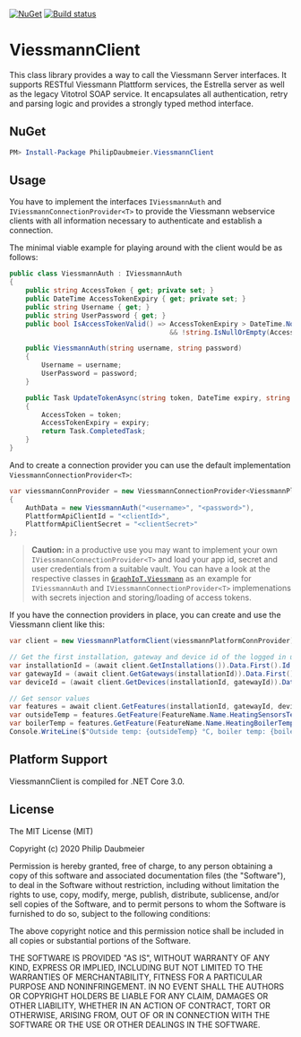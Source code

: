 ﻿[![NuGet](http://img.shields.io/nuget/v/PhilipDaubmeier.ViessmannClient.svg?style=flat-square)](https://www.nuget.org/packages/PhilipDaubmeier.ViessmannClient/)
[![Build status](https://ci.appveyor.com/api/projects/status/mj67oe2c9wfkv2ld/branch/master?svg=true)](https://ci.appveyor.com/project/philipdaubmeier/graphiot/branch/master)

# ViessmannClient

This class library provides a way to call the Viessmann Server interfaces. It supports RESTful Viessmann Plattform services, the Estrella server as well as the legacy Vitotrol SOAP service. It encapsulates all authentication, retry and parsing logic and provides a strongly typed method interface.

## NuGet

```powershell
PM> Install-Package PhilipDaubmeier.ViessmannClient
```

## Usage

You have to implement the interfaces `IViessmannAuth` and `IViessmannConnectionProvider<T>` to provide the Viessmann webservice clients with all information necessary to authenticate and establish a connection.

The minimal viable example for playing around with the client would be as follows:

```csharp
public class ViessmannAuth : IViessmannAuth
{
    public string AccessToken { get; private set; }
    public DateTime AccessTokenExpiry { get; private set; }
    public string Username { get; }
    public string UserPassword { get; }
    public bool IsAccessTokenValid() => AccessTokenExpiry > DateTime.Now
                                        && !string.IsNullOrEmpty(AccessToken);

    public ViessmannAuth(string username, string password)
    {
        Username = username;
        UserPassword = password;
    }

    public Task UpdateTokenAsync(string token, DateTime expiry, string refresh)
    {
        AccessToken = token;
        AccessTokenExpiry = expiry;
        return Task.CompletedTask;
    }
}
```

And to create a connection provider you can use the default implementation `ViessmannConnectionProvider<T>`:

```csharp
var viessmannConnProvider = new ViessmannConnectionProvider<ViessmannPlatformClient>()
{
    AuthData = new ViessmannAuth("<username>", "<password>"),
    PlattformApiClientId = "<clientId>",
    PlattformApiClientSecret = "<clientSecret>"
};
```

> **Caution:** in a productive use you may want to implement your own `IViessmannConnectionProvider<T>` and load your app id, secret and user credentials from a suitable vault. You can have a look at the respective classes in [`GraphIoT.Viessmann`](../GraphIoT.Viessmann/Config) as an example for `IViessmannAuth` and `IViessmannConnectionProvider<T>` implemenations with secrets injection and storing/loading of access tokens.

If you have the connection providers in place, you can create and use the Viessmann client like this:

```csharp
var client = new ViessmannPlatformClient(viessmannPlatformConnProvider);

// Get the first installation, gateway and device id of the logged in user
var installationId = (await client.GetInstallations()).Data.First().Id ?? 0;
var gatewayId = (await client.GetGateways(installationId)).Data.First().Id;
var deviceId = (await client.GetDevices(installationId, gatewayId)).Data.First().LongId;

// Get sensor values
var features = await client.GetFeatures(installationId, gatewayId, deviceId);
var outsideTemp = features.GetFeature(FeatureName.Name.HeatingSensorsTemperatureOutside)?.ValueAsDouble;
var boilerTemp = features.GetFeature(FeatureName.Name.HeatingBoilerTemperature)?.ValueAsDouble;
Console.WriteLine($"Outside temp: {outsideTemp} °C, boiler temp: {boilerTemp} °C");
```

## Platform Support

ViessmannClient is compiled for .NET Core 3.0.

## License

The MIT License (MIT)

Copyright (c) 2020 Philip Daubmeier

Permission is hereby granted, free of charge, to any person obtaining a copy
of this software and associated documentation files (the "Software"), to deal
in the Software without restriction, including without limitation the rights
to use, copy, modify, merge, publish, distribute, sublicense, and/or sell
copies of the Software, and to permit persons to whom the Software is
furnished to do so, subject to the following conditions:

The above copyright notice and this permission notice shall be included in all
copies or substantial portions of the Software.

THE SOFTWARE IS PROVIDED "AS IS", WITHOUT WARRANTY OF ANY KIND, EXPRESS OR
IMPLIED, INCLUDING BUT NOT LIMITED TO THE WARRANTIES OF MERCHANTABILITY,
FITNESS FOR A PARTICULAR PURPOSE AND NONINFRINGEMENT. IN NO EVENT SHALL THE
AUTHORS OR COPYRIGHT HOLDERS BE LIABLE FOR ANY CLAIM, DAMAGES OR OTHER
LIABILITY, WHETHER IN AN ACTION OF CONTRACT, TORT OR OTHERWISE, ARISING FROM,
OUT OF OR IN CONNECTION WITH THE SOFTWARE OR THE USE OR OTHER DEALINGS IN THE
SOFTWARE.
